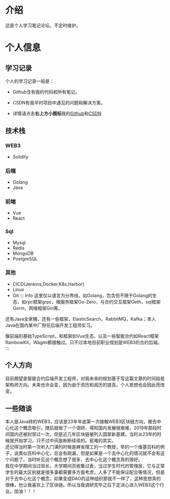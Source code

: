 # 介绍

这是个人学习笔记论坛，不定时维护。

# 个人信息

## 学习记录
个人的学习记录一般是：
- Github含有我的代码和所有笔记。

- CSDN有我平时项目中遇见的问题和解决方案。
- 详情请点击**右上方小图标**我的[Github](https://github.com/congmucc/note)和[CSDN](https://blog.csdn.net/m0_73419038?type=blog)

## 技术栈
### WEB3
- Solidity

### 后端
- Golang
- Java

### 前端
- Vue
- React

### Sql
- Mysql
- Redis
- MongoDB
- PostgreSQL

### 其他
- CICD(Jenkins,Docker,K8s,Harbor)
- Linux
- Git
::: info
这里仅以语言为分界线，如Golang，包含但不限于Golang的生态，如rpc框架grpc，微服务框架Go-Zero，与合约交互框架Geth，sql框架Gorm，网络框架Gin等。<br>

还有Java全家桶，还有一些框架，ElasticSearch，RabbitMQ，Kafka；本人Java在国内某中厂担任后端开发工程师实习。

像前端的基础TypeScript，和框架如Vue生态，以及一些智能合约如React框架RainbowKit，Wagmi都接触过。只不过本地目前职业规划是WEB3的合约后端。
:::


## 个人方向

目前期望是智能合约后端开发工程师，对我未来的规划基于写这篇文章的时间段是架构师方向。未来也许会变，因为由于资历和阅历的提高，个人思想也会因此而改变。


## 一些随谈
本人是Java转的WEB3，应该是23年年底第一次接触WEB3区块链方向，被去中心化这个概念吸引，随后就做了一个调研，得知国内发展很艰难，2019年那段时间国内还被封禁过一次，但是近几年区块链被列入国家新基建。当时从23年的时候就开始学习，只不过中间是断断续续的。挺难的其实。<br>
还记得当时第一次听入门课的时候是麻省理工的一个教授，举的一个维基百科的例子，说类似百科中心化，总会有疏漏，但是如果是一个去中心化的情况就不会有这个问题了。当时听见这个概念想了很多，去中心化这个概念真的很好。<br>
我在中学期间当过班长，大学期间页收集过表，当过学生时代的管理层，它与正常学生的最大区别就是很多事都需要多方面考虑，人多了不能保证配合等情况，但是对于去中心化这个概念，如果变成DAO的这种组织那就不一样了，这种思想真的很棒，也让我喜欢上了区块链。所以当我调研完毕之后下定决心进入WEB3这个行业。加油！！！